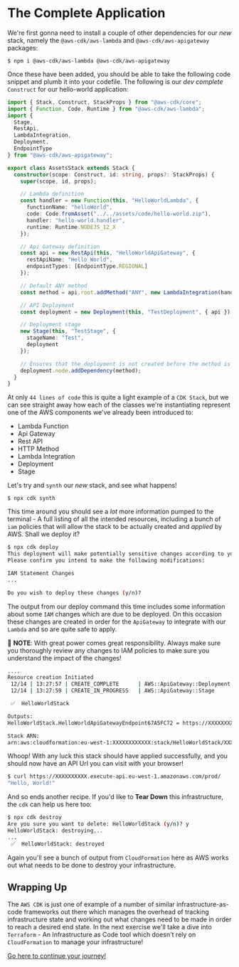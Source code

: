 # The Complete Application

We're first gonna need to install a couple of other dependencies for our _new_ stack, namely the `@aws-cdk/aws-lambda` and `@aws-cdk/aws-apigateway` packages:

`$ npm i @aws-cdk/aws-lambda @aws-cdk/aws-apigateway`

Once these have been added, you should be able to take the following code snippet and plumb it into your codefile. The following is our _dev complete_ `Construct` for our hello-world application:

```typescript
import { Stack, Construct, StackProps } from "@aws-cdk/core";
import { Function, Code, Runtime } from "@aws-cdk/aws-lambda";
import {
  Stage,
  RestApi,
  LambdaIntegration,
  Deployment,
  EndpointType
} from "@aws-cdk/aws-apigateway";

export class AssetsStack extends Stack {
  constructor(scope: Construct, id: string, props?: StackProps) {
    super(scope, id, props);

    // Lambda definition
    const handler = new Function(this, "HelloWorldLambda", {
      functionName: "helloWorld",
      code: Code.fromAsset("../../assets/code/hello-world.zip"),
      handler: "hello-world.handler",
      runtime: Runtime.NODEJS_12_X
    });

    // Api Gateway definition
    const api = new RestApi(this, "HelloWorldApiGateway", {
      restApiName: "Hello World",
      endpointTypes: [EndpointType.REGIONAL]
    });

    // Default ANY method
    const method = api.root.addMethod("ANY", new LambdaIntegration(handler));

    // API Deployment
    const deployment = new Deployment(this, "TestDeployment", { api });

    // Deployment stage
    new Stage(this, "TestStage", {
      stageName: "Test",
      deployment
    });

    // Ensures that the deployment is not created before the method is ready
    deployment.node.addDependency(method);
  }
}
```

At only `44 lines of code` this is quite a light example of a `CDK Stack`, but we can see straight away how each of the classes we're instantiating represent one of the AWS components we've already been introduced to:

- Lambda Function
- Api Gateway
- Rest API
- HTTP Method
- Lambda Integration
- Deployment
- Stage

Let's try and `synth` our _new_ stack, and see what happens!

`$ npx cdk synth`

This time around you should see a _lot_ more information pumped to the terminal - A full listing of all the intended resources, including a bunch of `iam` policies that will allow the stack to be actually created and _applied_ by AWS. Shall we deploy it?

```bash
$ npx cdk deploy
This deployment will make potentially sensitive changes according to your current security approval level (--require-approval broadening).
Please confirm you intend to make the following modifications:

IAM Statement Changes
...

Do you wish to deploy these changes (y/n)?
```

The output from our deploy command this time includes some information about some `IAM` changes which are due to be deployed. On this occasion these changes are created in order for the `ApiGateway` to integrate with our `Lambda` and so are quite safe to apply.

:mega: **NOTE**: With great power comes great responsibility. Always make sure you thoroughly review any changes to IAM policies to make sure you understand the impact of the changes!

```bash
....
Resource creation Initiated
 12/14 | 13:27:57 | CREATE_COMPLETE      | AWS::ApiGateway::Deployment | TestDeployment (TestDeploymentD77B5686)
 12/14 | 13:27:59 | CREATE_IN_PROGRESS   | AWS::ApiGateway::Stage      | TestStage (TestStage3097EB68)

 ✅  HelloWorldStack

Outputs:
HelloWorldStack.HelloWorldApiGatewayEndpoint67A5FC72 = https://XXXXXXXXXX.execute-api.eu-west-1.amazonaws.com/prod/

Stack ARN:
arn:aws:cloudformation:eu-west-1:XXXXXXXXXXXX:stack/HelloWorldStack/XXXXXXXX-XXXX-XXXX-XXXX-XXXXXXXXXXXX
```

Whoop! With any luck this stack should have applied successfully, and you should now have an API Url you can visit with your browser!

```bash
$ curl https://XXXXXXXXXX.execute-api.eu-west-1.amazonaws.com/prod/
"Hello, World!"
```

And so ends another recipe. If you'd like to **Tear Down** this infrastructure, the `cdk` can help us here too:

```bash
$ npx cdk destroy
Are you sure you want to delete: HelloWorldStack (y/n)? y
HelloWorldStack: destroying...
...
 ✅  HelloWorldStack: destroyed
```

Again you'll see a bunch of output from `CloudFormation` here as AWS works out what needs to be done to destroy your infrastructure.

## Wrapping Up

The `AWS CDK` is just one of example of a number of similar infrastructure-as-code frameworks out there which manages the overhead of tracking infrastructure state and working out what changes need to be made in order to reach a desired end state. In the next exercise we'll take a dive into `Terraform` - An Infrastructure as Code tool which doesn't rely on `CloudFormation` to manage your infrastructure!

[Go here to continue your journey!](../04-terraform)
